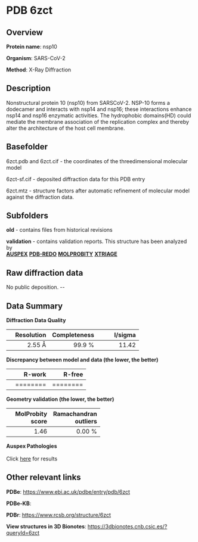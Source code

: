 # PDB 6zct

## Overview

**Protein name**: nsp10

**Organism**: SARS-CoV-2

**Method**: X-Ray Diffraction

## Description

Nonstructural protein 10 (nsp10) from SARSCoV-2. NSP-10 forms a dodecamer and interacts with nsp14 and nsp16; these interactions enhance nsp14 and nsp16 enzymatic activities. The hydrophobic domains(HD) could mediate the membrane association of the replication complex and thereby alter the architecture of the host cell membrane.

## Basefolder

6zct.pdb and 6zct.cif - the coordinates of the threedimensional molecular model

6zct-sf.cif - deposited diffraction data for this PDB entry

6zct.mtz - structure factors after automatic refinement of molecular model against the diffraction data.

## Subfolders



**old** - contains files from historical revisions

**validation** - contains validation reports. This structure has been analyzed by <br>[**AUSPEX**](https://github.com/thorn-lab/coronavirus_structural_task_force/tree/master/pdb/nsp10/SARS-CoV-2/6zct/validation/auspex) [**PDB-REDO**](https://github.com/thorn-lab/coronavirus_structural_task_force/tree/master/pdb/nsp10/SARS-CoV-2/6zct/validation/pdb-redo) [**MOLPROBITY**](https://github.com/thorn-lab/coronavirus_structural_task_force/tree/master/pdb/nsp10/SARS-CoV-2/6zct/validation/molprobity) [**XTRIAGE**](https://github.com/thorn-lab/coronavirus_structural_task_force/blob/master/pdb/nsp10/SARS-CoV-2/6zct/validation/Xtriage_output.log)  



## Raw diffraction data

No public deposition. --<br> 

## Data Summary
**Diffraction Data Quality**

|   | Resolution | Completeness| I/sigma |
|---|-------------:|----------------:|--------------:|
|   |2.55 Å|99.9  %|<img width=50/>11.42|

**Discrepancy between model and data (the lower, the better)**

|   | **R-work**| **R-free**   
|---|-------------:|----------------:|           
||========|========|

**Geometry validation (the lower, the better)**

|   |**MolProbity<br>score**| **Ramachandran<br>outliers** 
|---|-------------:|----------------:|
||  1.46|  0.00 %|

**Auspex Pathologies**<br> <br>Click [here](https://github.com/thorn-lab/coronavirus_structural_task_force/blob/master/pdb/nsp10/SARS-CoV-2/6zct/validation/auspex/6zct_auspex_comments.txt)  for results

 



## Other relevant links 
**PDBe**:  https://www.ebi.ac.uk/pdbe/entry/pdb/6zct

**PDBe-KB**:  
 
**PDBr**: https://www.rcsb.org/structure/6zct 

**View structures in 3D Bionotes**: https://3dbionotes.cnb.csic.es/?queryId=6zct

